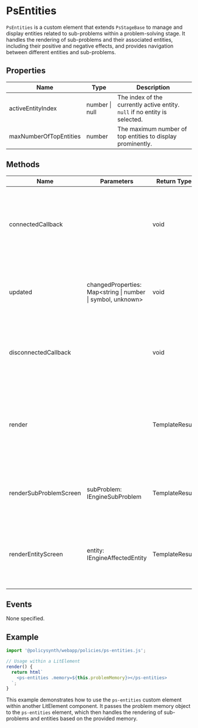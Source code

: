 # PsEntities

`PsEntities` is a custom element that extends `PsStageBase` to manage and display entities related to sub-problems within a problem-solving stage. It handles the rendering of sub-problems and their associated entities, including their positive and negative effects, and provides navigation between different entities and sub-problems.

## Properties

| Name               | Type                | Description                                                                 |
|--------------------|---------------------|-----------------------------------------------------------------------------|
| activeEntityIndex  | number \| null      | The index of the currently active entity. `null` if no entity is selected.  |
| maxNumberOfTopEntities | number            | The maximum number of top entities to display prominently.                  |

## Methods

| Name                 | Parameters                                    | Return Type | Description                                                                                   |
|----------------------|-----------------------------------------------|-------------|-----------------------------------------------------------------------------------------------|
| connectedCallback    |                                               | void        | Invoked when the element is added to the document's DOM. Sets the maximum number of top entities based on the group ID. |
| updated              | changedProperties: Map<string \| number \| symbol, unknown> | void        | Invoked after the element’s properties have changed. Calls the `super.updated` method.        |
| disconnectedCallback |                                               | void        | Invoked when the element is removed from the document's DOM. Logs activity closure.           |
| render               |                                               | TemplateResult | Renders the element based on the current state, displaying either the entity screen, sub-problem screen, or sub-problem list. |
| renderSubProblemScreen | subProblem: IEngineSubProblem               | TemplateResult | Renders the screen for a specific sub-problem, including its entities and their effects.       |
| renderEntityScreen   | entity: IEngineAffectedEntity                | TemplateResult | Renders the screen for a specific entity, displaying the problem statement and sub-problems.   |

## Events

None specified.

## Example

```typescript
import '@policysynth/webapp/policies/ps-entities.js';

// Usage within a LitElement
render() {
  return html`
    <ps-entities .memory=${this.problemMemory}></ps-entities>
  `;
}
```

This example demonstrates how to use the `ps-entities` custom element within another LitElement component. It passes the problem memory object to the `ps-entities` element, which then handles the rendering of sub-problems and entities based on the provided memory.